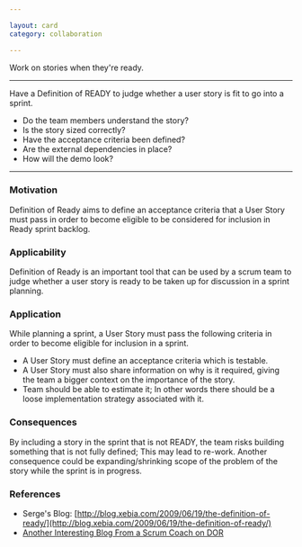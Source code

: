 ```yaml
---

layout: card
category: collaboration

---
```


Work on stories when they're ready.

---

Have a Definition of READY to judge whether a user story is fit to go into a sprint.

* Do the team members understand the story?
* Is the story sized correctly?
* Have the acceptance criteria been defined?
* Are the external dependencies in place?
* How will the demo look?

---

### Motivation

Definition of Ready aims to define an acceptance criteria that a User Story must pass in order to become eligible to be considered for inclusion in Ready sprint backlog.

### Applicability

Definition of Ready is an important tool that can be used by a scrum team to judge whether a user story is ready to be taken up for discussion in a sprint planning.

### Application

While planning a sprint, a User Story must pass the following criteria in order to become eligible for inclusion in a sprint.

* A User Story must define an acceptance criteria which is testable.
* A User Story must also share information on why is it required, giving the team a bigger context on the importance of the story.
* Team should be able to estimate it; In other words there should be a loose implementation strategy associated with it.

### Consequences

By including a story in the sprint that is not READY, the team risks building something that is not fully defined; This may lead to re-work. Another consequence could be expanding/shrinking scope of the problem of the story while the sprint is in progress.

### References

* Serge's Blog: [http://blog.xebia.com/2009/06/19/the-definition-of-ready/](http://blog.xebia.com/2009/06/19/the-definition-of-ready/)
* [Another Interesting Blog From a Scrum Coach on DOR](http://www.nomad8.com/files/0787c369f92e9581d8ccf145ec62181b-15.php)
